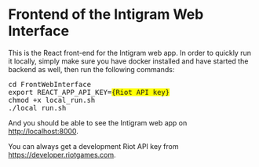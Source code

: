 # Frontend of the Intigram Web Interface

This is the React front-end for the Intigram web app. In order to quickly run it locally, simply make sure you have docker installed and have started the backend as well, then run the following commands:

<pre>
cd FrontWebInterface    
export REACT_APP_API_KEY=<span style='background:yellow'>{Riot API key}</span>
chmod +x local_run.sh
./local_run.sh
</pre>

And you should be able to see the Intigram web app on <a href="http://localhost:8000">http://localhost:8000</a>.

You can always get a development Riot API key from <a href="https://developer.riotgames.com">https://developer.riotgames.com</a>.